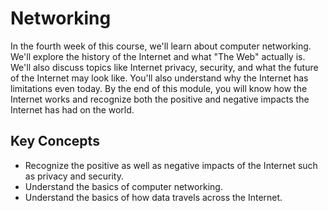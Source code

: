 # Networking

In the fourth week of this course, we'll learn about computer networking. We'll explore the history of the Internet and what "The Web" actually is. We'll also discuss topics like Internet privacy, security, and what the future of the Internet may look like. You'll also understand why the Internet has limitations even today. By the end of this module, you will know how the Internet works and recognize both the positive and negative impacts the Internet has had on the world.

## Key Concepts

* Recognize the positive as well as negative impacts of the Internet such as privacy and security.
* Understand the basics of computer networking.
* Understand the basics of how data travels across the Internet.